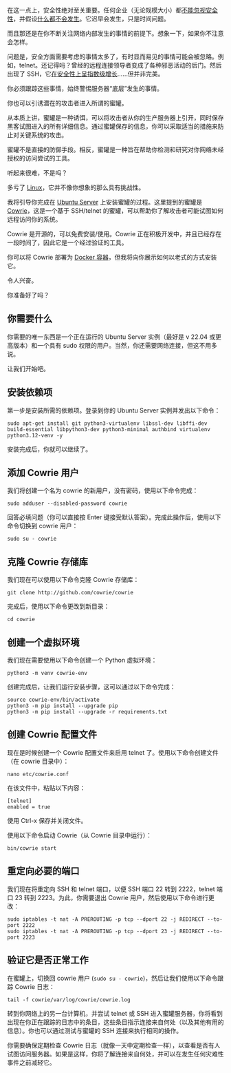 在这一点上，安全性绝对至关重要。任何企业（无论规模大小）都[不能忽视安全性](https://thenewstack.io/vendoring-why-you-still-have-overlooked-security-holes/)，并假设[什么都不会发生](https://thenewstack.io/xz-security-incident-the-importance-of-reputation-in-security/)。它迟早会发生，只是时间问题。

而且那还是在你不断关注网络内部发生的事情的前提下。想象一下，如果你不注意会怎样。

问题是，安全方面需要考虑的事情太多了，有时显而易见的事情可能会被忽略。例如，telnet。还记得吗？曾经的远程连接领导者变成了各种邪恶活动的后门。然后出现了 SSH，它[在安全性上呈指数级增长](https://thenewstack.io/linux-ssh-and-key-based-authentication/)……但并非完美。

你必须跟踪这些事情，始终警惕服务器“底层”发生的事情。

你也可以引诱潜在的攻击者进入所谓的蜜罐。

从本质上讲，蜜罐是一种诱饵，可以将攻击者从你的生产服务器上引开，同时保存黑客试图进入的所有详细信息。通过蜜罐保存的信息，你可以采取适当的措施来防止对关键系统的攻击。

蜜罐不是直接的防御手段。相反，蜜罐是一种旨在帮助你检测和研究对你网络未经授权的访问尝试的工具。

听起来很难，不是吗？

多亏了 [Linux](https://thenewstack.io/learning-linux-start-here/)，它并不像你想象的那么具有挑战性。

我将引导你完成在 [Ubuntu Server](https://thenewstack.io/10-reasons-to-choose-ubuntu-server-over-the-competition/) 上安装蜜罐的过程。这里提到的蜜罐是 [Cowrie](https://www.cowrie.org)，这是一个基于 SSH/telnet 的蜜罐，可以帮助你了解攻击者可能试图如何远程访问你的系统。

Cowrie 是开源的，可以免费安装/使用。Cowrie 正在积极开发中，并且已经存在一段时间了，因此它是一个经过验证的工具。

你可以将 Cowrie 部署为 [Docker 容器](https://thenewstack.io/docker-basics-how-to-use-dockerfiles/)，但我将向你展示如何以老式的方式安装它。

令人兴奋。

你准备好了吗？

## 你需要什么

你需要的唯一东西是一个正在运行的 Ubuntu Server 实例（最好是 v 22.04 或更高版本）和一个具有 sudo 权限的用户。当然，你还需要网络连接，但这不用多说。

让我们开始吧。

## 安装依赖项

第一步是安装所需的依赖项。登录到你的 Ubuntu Server 实例并发出以下命令：

```
sudo apt-get install git python3-virtualenv libssl-dev libffi-dev build-essential libpython3-dev python3-minimal authbind virtualenv python3.12-venv -y
```

安装完成后，你就可以继续了。

## 添加 Cowrie 用户

我们将创建一个名为 cowrie 的新用户，没有密码，使用以下命令完成：

```
sudo adduser --disabled-password cowrie
```

回答必填问题（你可以直接按 Enter 键接受默认答案）。完成此操作后，使用以下命令切换到 cowrie 用户：

```
sudo su - cowrie
```

## 克隆 Cowrie 存储库

我们现在可以使用以下命令克隆 Cowrie 存储库：

```
git clone http://github.com/cowrie/cowrie
```

完成后，使用以下命令更改到新目录：

```
cd cowrie
```

## 创建一个虚拟环境

我们现在需要使用以下命令创建一个 Python 虚拟环境：

```
python3 -m venv cowrie-env
```

创建完成后，让我们运行安装步骤，这可以通过以下命令完成：

```
source cowrie-env/bin/activate
python3 -m pip install --upgrade pip
python3 -m pip install --upgrade -r requirements.txt
```

## 创建 Cowrie 配置文件

现在是时候创建一个 Cowrie 配置文件来启用 telnet 了。使用以下命令创建文件（在 cowrie 目录中）：

```
nano etc/cowrie.conf
```

在该文件中，粘贴以下内容：

```
[telnet]
enabled = true
```

使用 Ctrl-x 保存并关闭文件。

使用以下命令启动 Cowrie（从 Cowrie 目录中运行）：

```
bin/cowrie start
```

## 重定向必要的端口

我们现在将重定向 SSH 和 telnet 端口，以便 SSH 端口 22 转到 2222，telnet 端口 23 转到 2223。为此，你需要退出 Cowrie 用户，然后使用以下命令进行更改：

```
sudo iptables -t nat -A PREROUTING -p tcp --dport 22 -j REDIRECT --to-port 2222
sudo iptables -t nat -A PREROUTING -p tcp --dport 23 -j REDIRECT --to-port 2223
```

## 验证它是否正常工作

在蜜罐上，切换回 cowrie 用户 (`sudo su - cowrie`)，然后让我们使用以下命令跟踪 Cowrie 日志：

```
tail -f cowrie/var/log/cowrie/cowrie.log
```

转到你网络上的另一台计算机，并尝试 telnet 或 SSH 进入蜜罐服务器，你将看到出现在你正在跟踪的日志中的条目，这些条目指示连接来自何处（以及其他有用的信息）。你也可以通过测试与蜜罐的 SSH 连接来执行相同的操作。

你需要确保定期检查 Cowrie 日志（就像一天中定期检查一样），以查看是否有人试图访问服务器。如果是这样，你将了解连接来自何处，并可以在发生任何灾难性事件之前减轻它。